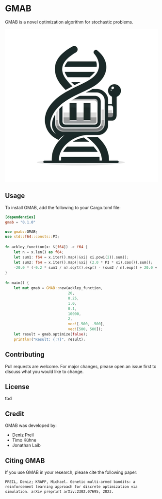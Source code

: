 # GMAB
GMAB is a novel optimization algorithm for stochastic problems.

![GMAB](Logo.webp)

## Usage
To install GMAB, add the following to your Cargo.toml file:

```toml
[dependencies]
gmab = "0.1.0"
```

```rust
use gmab::GMAB;
use std::f64::consts::PI;

fn ackley_function(x: &[f64]) -> f64 {
    let n = x.len() as f64;
    let sum1: f64 = x.iter().map(|&xi| xi.powi(2)).sum();
    let sum2: f64 = x.iter().map(|&xi| (2.0 * PI * xi).cos()).sum();
    -20.0 * (-0.2 * sum1 / n).sqrt().exp() - (sum2 / n).exp() + 20.0 + std::f64::consts::E
}

fn main() {
    let mut gmab = GMAB::new(ackley_function,
                             20,
                             0.25,
                             1.0,
                             0.1,
                             10000,
                             2,
                             vec![-500, -500],
                             vec![500, 500]);
    let result = gmab.optimize(false);
    println!("Result: {:?}", result);
```

## Contributing

Pull requests are welcome. For major changes, please open an issue first to discuss what you would like to change.


## License

tbd

## Credit 
GMAB was developed by:

- Deniz Preil
- Timo Kühne
- Jonathan Laib


## Citing GMAB

If you use GMAB in your research, please cite the following paper:

```
PREIL, Deniz; KRAPP, Michael. Genetic multi-armed bandits: a reinforcement learning approach for discrete optimization via simulation. arXiv preprint arXiv:2302.07695, 2023.
```